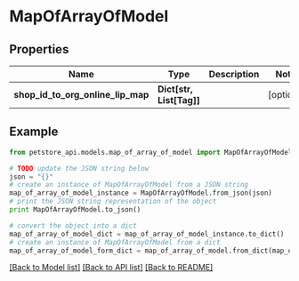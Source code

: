 # MapOfArrayOfModel


## Properties

Name | Type | Description | Notes
------------ | ------------- | ------------- | -------------
**shop_id_to_org_online_lip_map** | **Dict[str, List[Tag]]** |  | [optional] 

## Example

```python
from petstore_api.models.map_of_array_of_model import MapOfArrayOfModel

# TODO update the JSON string below
json = "{}"
# create an instance of MapOfArrayOfModel from a JSON string
map_of_array_of_model_instance = MapOfArrayOfModel.from_json(json)
# print the JSON string representation of the object
print MapOfArrayOfModel.to_json()

# convert the object into a dict
map_of_array_of_model_dict = map_of_array_of_model_instance.to_dict()
# create an instance of MapOfArrayOfModel from a dict
map_of_array_of_model_form_dict = map_of_array_of_model.from_dict(map_of_array_of_model_dict)
```
[[Back to Model list]](../README.md#documentation-for-models) [[Back to API list]](../README.md#documentation-for-api-endpoints) [[Back to README]](../README.md)


